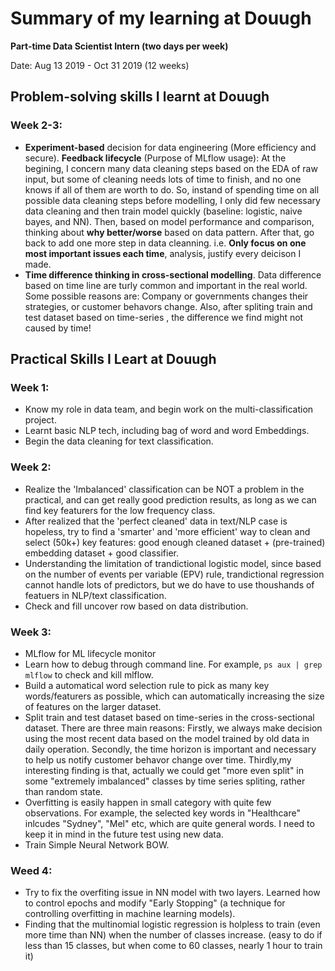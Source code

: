 # Summary of my learning at Douugh
**Part-time Data Scientist Intern (two days per week)**

Date: Aug 13 2019 - Oct 31 2019 (12 weeks)
## Problem-solving skills I  learnt at Douugh
### Week 2-3:
- **Experiment-based** decision for data engineering (More efficiency and secure). **Feedback lifecycle** (Purpose of MLflow usage): At the begining, I concern many data cleaning steps based on the EDA of raw input, but some of cleaning needs lots of time to finish, and no one knows if all of them are worth to do. So, instand of spending time on all possible data cleaning steps before modelling, I only did few necessary data cleaning and then train model quickly (baseline: logistic, naive bayes, and NN). Then, based on model performance and comparison, thinking about **why better/worse** based on data pattern. After that, go back to add one more step in data cleanning. i.e. **Only focus on one most important issues each time**, analysis, justify every deicison I made. 
- **Time difference thinking in cross-sectional modelling**. Data difference based on time line are turly common and important in the real world. Some possible reasons are: Company or governments changes their strategies, or customer behavors change. Also, after spliting train and test dataset based on time-series , the difference we find might not caused by time! 


## Practical Skills I Leart at Douugh
### Week 1: 
- Know my role in data team, and begin work on the multi-classification project.
- Learnt basic NLP tech, including bag of word and word Embeddings. 
- Begin the data cleaning for text classification. 

### Week 2:
- Realize the 'Imbalanced' classification can be NOT a problem in the practical, and can get really good prediction results, as long as we can find key featurers for the low frequency class. 
- After realized that the 'perfect cleaned' data in text/NLP case is hopeless, try to find a 'smarter' and 'more efficient' way to clean and select (50k+) key features: good enough cleaned dataset + (pre-trained) embedding dataset + good classifier.
- Understanding the limitation of trandictional logistic model, since based on the number of events per variable (EPV) rule, trandictional regression cannot handle lots of predictors, but we do have to use thoushands of featuers in NLP/text classification. 
- Check and fill uncover row based on data distribution.

### Week 3:
- MLflow for ML lifecycle monitor
- Learn how to debug through command line. For example, `ps aux | grep mlflow` to check and kill mlflow. 
- Build a automatical word selection rule to pick as many key words/featurers as possible, which can automatically increasing the size of features on the larger dataset. 
- Split train and test dataset based on time-series in the cross-sectional dataset. There are three main reasons: Firstly, we always make decision using the most recent data based on the model trained by old data in daily operation. Secondly, the time horizon is important and necessary to help us notify customer behavor change over time. Thirdly,my interesting finding is that, actually we could get "more even split" in some "extremely imbalanced" classes by time series spliting, rather than random state. 
- Overfitting is easily happen in small category with quite few observations. For example, the selected key words in "Healthcare" inlcudes "Sydney", "Mel" etc, which are quite general words. I need to keep it in mind in the future test using new data.
- Train Simple Neural Network BOW. 

### Weed 4:
-  Try to fix the overfiting issue in NN model with two layers. Learned how to control epochs and modify "Early Stopping" (a technique for controlling overfitting in machine learning models). 
- Finding that the multinomial logistic regression is holpless to train (even more time than NN) when the number of classes increase. (easy to do if less than 15 classes, but when come to 60 classes, nearly 1 hour to train it)

